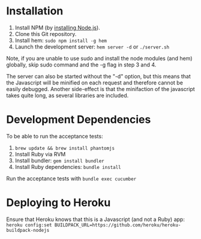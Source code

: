Installation
============

1. Install NPM (by [installing Node.js](http://nodejs.org/)).
2. Clone this Git repository.
3. Install hem: `sudo npm install -g hem`
4. Launch the development server: `hem server -d` or `./server.sh`

Note, if you are unable to use sudo and install the node modules (and hem) globally, skip sudo command and the -g flag in step 3 and 4.

The server can also be started without the "-d" option, but this means that the Javascript will be minified on each request and therefore cannot be easily debugged. Another side-effect is that the minifaction of the javascript takes quite long, as several libraries are included.

Development Dependencies
========================

To be able to run the acceptance tests:

1. `brew update && brew install phantomjs`
2. Install Ruby via RVM
3. Install bundler: `gem install bundler`
4. Install Ruby dependencies: `bundle install`

Run the acceptance tests with `bundle exec cucumber`


Deploying to Heroku
===================

Ensure that Heroku knows that this is a Javascript (and not a Ruby) app: `heroku config:set BUILDPACK_URL=https://github.com/heroku/heroku-buildpack-nodejs`